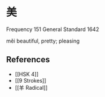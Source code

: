 # 美
Frequency 151
General Standard 1642

měi
beautiful, pretty; pleasing

## References
- [[HSK 4]]
- [[9 Strokes]]
- [[羊 Radical]]